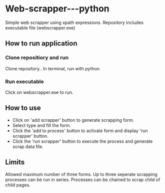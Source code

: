 # Web-scrapper---python
Simple web scrapper using xpath expressions.
Repository includes executable file (webscrapper.exe)

## How to run application
### Clone repositiory and run
Clone repository..
In terminal, run with python <foldername>
  
### Run executable
Click on webscrapper.exe to run.

## How to use
- Click on 'add scrapper' button to generate scrapping form.
- Select type and fill the form.
- Click the 'add to process' button to activate form and display 'run scrapper' button.
- Click the 'run scrapper' button to execute the process and generate scrap data file.

## Limits
Allowed maximum number of three forms.
Up to three seperate scrapping processes can be run in series.
Processes can be chained to scrap child of child pages.
